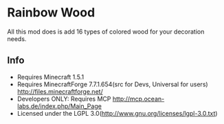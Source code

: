 Rainbow Wood
============

All this mod does is add 16 types of colored wood for your decoration needs.
 
## Info

- Requires Minecraft 1.5.1
- Requires MinecraftForge 7.7.1.654(src for Devs, Universal for users) http://files.minecraftforge.net/
- Developers ONLY: Requires MCP http://mcp.ocean-labs.de/index.php/Main_Page
- Licensed under the LGPL 3.0(http://www.gnu.org/licenses/lgpl-3.0.txt)
